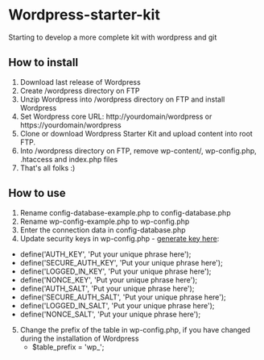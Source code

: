 # Wordpress-starter-kit
Starting to develop a more complete kit with wordpress and git

## How to install

1. Download last release of Wordpress
2. Create /wordpress directory on FTP
3. Unzip Wordpress into /wordpress directory on FTP and install Wordpress
4. Set Wordpress core URL: http://yourdomain/wordpress or https://yourdomain/wordpress
5. Clone or download Wordpress Starter Kit and upload content into root FTP.
6. Into /wordpress directory on FTP, remove wp-content/, wp-config.php, .htaccess and index.php files
7. That's all folks :)

## How to use

1. Rename config-database-example.php to config-database.php
2. Rename wp-config-example.php to wp-config.php
3. Enter the connection data in config-database.php
4. Update security keys in wp-config.php - [generate key here](https://api.wordpress.org/secret-key/1.1/salt/):
 - define('AUTH_KEY',         'Put your unique phrase here');
 - define('SECURE_AUTH_KEY',  'Put your unique phrase here');
 - define('LOGGED_IN_KEY',    'Put your unique phrase here');
 - define('NONCE_KEY',        'Put your unique phrase here');
 - define('AUTH_SALT',        'Put your unique phrase here');
 - define('SECURE_AUTH_SALT', 'Put your unique phrase here');
 - define('LOGGED_IN_SALT',   'Put your unique phrase here');
 - define('NONCE_SALT',       'Put your unique phrase here');
5. Change the prefix of the table in wp-config.php, if you have changed during the installation of Wordpress
    - $table_prefix  = 'wp_';
